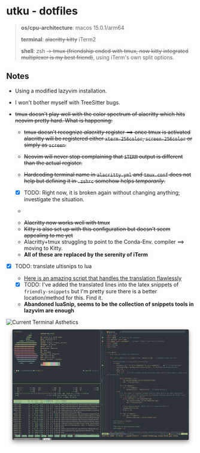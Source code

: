 # utku - dotfiles

> **os/cpu-architecture**: macos 15.0.1/arm64
> 
> **terminal**: ~~alacritty kitty~~ iTerm2
> 
> **shell**: zsh ~~-> tmux (friendship ended with tmux, now kitty integrated
> multiplexer is my best friend)~~, using iTerm's own split options.

## Notes

* Using a modified lazyvim installation.
* I won't bother myself with TreeSitter bugs.
* ~~tmux doesn't play well with the color spectrum of alacritty which hits neovim pretty hard.
  What is happening:~~

  * ~~tmux doesn't recognize *alacritty* register ==> once tmux is activated
    alacritty will be registered either `xterm-256color`, `screen-256color` or
    simply as `screen`.~~
  
  * ~~Neovim will never stop complaining that `$TERM` output is different than the
    actual register.~~

  * ~~Hardcoding terminal name in `alacritty.yml` and `tmux.conf` does not help
    but defining it in `.zshrc` somehow helps *temporarily*.~~

   * [x] TODO: Right now, it is broken again without changing anything; investigate the situation.

    * ~~~Solution was simple: switch to iTerm2~~~
    * ~~Alacritty now works well with tmux~~
    * ~~Kitty is also set up  with this configuration but doesn't seem appealing
      to me yet~~
    * Alacritty+tmux struggling to point to the Conda-Env. compiler ==> moving
      to Kitty.
    * **All of these are replaced by the serenity of iTerm**

* [x] TODO: translate ultisnips to lua

  * [Here is an amazing script that handles the translation flawlessly](https://github.com/L3MON4D3/LuaSnip/issues/201#issuecomment-950132369)

  * [x] TODO: I've added the translated lines into the latex snippets of
    `friendly-snippets` but I'm pretty sure there is a better location/method
    for this. Find it.
  * **Abandoned luaSnip, seems to be the collection of snippets tools in
  lazyvim are enough**

![Current Terminal Asthetics](./terminal.png)
![](./kitty_setup.png)
